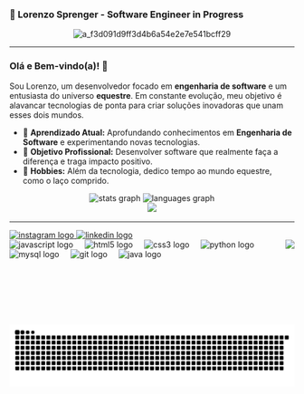 <h3 align="left">🐴 Lorenzo Sprenger - Software Engineer in Progress</h3>
  

<div align="center">
  
  ![a_f3d091d9ff3d4b6a54e2e7e541bcff29](https://github.com/user-attachments/assets/6ce6da01-34fb-4c88-b4b1-668ab6e42ca0)

</div>

---

### Olá e Bem-vindo(a)! 👋

Sou Lorenzo, um desenvolvedor focado em **engenharia de software** e um entusiasta do universo **equestre**. Em constante evolução, meu objetivo é alavancar tecnologias de ponta para criar soluções inovadoras que unam esses dois mundos.

- 🌱 **Aprendizado Atual:** Aprofundando conhecimentos em **Engenharia de Software** e experimentando novas tecnologias.
- 🎯 **Objetivo Profissional:** Desenvolver software que realmente faça a diferença e traga impacto positivo.
- 🏇 **Hobbies:** Além da tecnologia, dedico tempo ao mundo equestre, como o laço comprido.
  
<div align="center">
  <img src="https://github-readme-stats.vercel.app/api?username=lorenzosprenger&hide_title=false&hide_rank=false&show_icons=true&include_all_commits=true&count_private=true&disable_animations=false&theme=dracula&locale=pt-br&hide_border=false" height="150" alt="stats graph"  />
  <img src="https://github-readme-stats.vercel.app/api/top-langs?username=lorenzosprenger&locale=pt-br&hide_title=false&layout=compact&card_width=320&langs_count=5&theme=dracula&hide_border=false" height="150" alt="languages graph"  />
</div>


<div align="center">
  <img src="https://profile-counter.glitch.me/lorenzosprenger/count.svg?"  />
</div>

---

<div align="left">
  <a href="https://www.instagram.com/lorenzovanlare/" target="_blank">
    <img src="https://img.shields.io/static/v1?message=Instagram&logo=instagram&label=&color=E4405F&logoColor=white&labelColor=&style=for-the-badge" height="35" alt="instagram logo"  />
  </a>
  <a href="https://www.linkedin.com/in/lorenzo-vanlare-sprenger-7a9667239/" target="_blank">
    <img src="https://img.shields.io/static/v1?message=LinkedIn&logo=linkedin&label=&color=0077B5&logoColor=white&labelColor=&style=for-the-badge" height="35" alt="linkedin logo"  />
  </a>
</div>



<img align="right" height="150" src="https://www.bing.com/th/id/OGC.ba6d7d37fa1e4ca966ac7328bf43b96c?pid=1.7&rurl=https%3a%2f%2fc.tenor.com%2fGfSX-u7VGM4AAAAC%2fcoding.gif&ehk=XUh71vSjZz%2fsXxuDfLUSaVp3Y9ccGvPU1CIZWqbh8PU%3d"  />
 


<div align="left">
  <img src="https://cdn.jsdelivr.net/gh/devicons/devicon/icons/javascript/javascript-original.svg" height="30" alt="javascript logo"  />
  <img width="12" />
  <img src="https://cdn.jsdelivr.net/gh/devicons/devicon/icons/html5/html5-original.svg" height="30" alt="html5 logo"  />
  <img width="12" />
  <img src="https://cdn.jsdelivr.net/gh/devicons/devicon/icons/css3/css3-original.svg" height="30" alt="css3 logo"  />
  <img width="12" />
  <img src="https://cdn.jsdelivr.net/gh/devicons/devicon/icons/python/python-original.svg" height="30" alt="python logo"  />
  <img width="12" />
  <img src="https://cdn.jsdelivr.net/gh/devicons/devicon/icons/mysql/mysql-original.svg" height="30" alt="mysql logo"  />
  <img width="12" />
  <img src="https://cdn.jsdelivr.net/gh/devicons/devicon/icons/git/git-original.svg" height="30" alt="git logo"  />
  <img width="12" />
  <img src="https://cdn.jsdelivr.net/gh/devicons/devicon/icons/java/java-original.svg" height="30" alt="java logo"  /
</div>


<br clear="both">

<img src="https://raw.githubusercontent.com/lorenzosprenger/lorenzosprenger/output/snake.svg" alt="Snake animation" />


